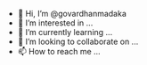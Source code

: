 - 👋 Hi, I’m @govardhanmadaka
- 👀 I’m interested in ...
- 🌱 I’m currently learning ...
- 💞️ I’m looking to collaborate on ...
- 📫 How to reach me ...

<!---
govardhanmadaka/govardhanmadaka is a ✨ special ✨ repository because its `README.md` (this file) appears on your GitHub profile.
You can click the Preview link to take a look at your changes.
--->

